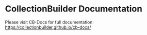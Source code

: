 # CollectionBuilder Documentation

Please visit CB-Docs for full documentation: <https://collectionbuilder.github.io/cb-docs/>
